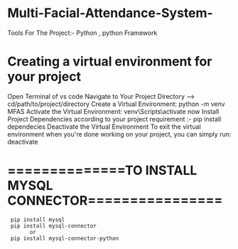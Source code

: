 # Multi-Facial-Attendance-System-
Tools For The Project:- Python , python Framework

# Creating a virtual environment for your project 
Open Terminal of vs code 
Navigate to Your Project Directory --> cd/path/to/project/directory
Create a Virtual Environment:  python -m venv MFAS
Activate the Virtual Environment:  venv\Scripts\activate
now  Install Project Dependencies according to your project requirement :- pip install dependecies
Deactivate the Virtual Environment
To exit the virtual environment when you're done working on your project, you can simply run:  deactivate

# ==============TO INSTALL MYSQL CONNECTOR================
     pip install mysql 
     pip install mysql-connector
           or
     pip install mysql-connector-python

